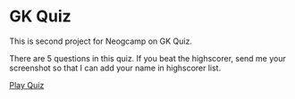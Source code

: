 # GK Quiz


This is second project for Neogcamp on GK Quiz.

There are 5 questions in this quiz. If you beat the highscorer, send me your screenshot so that I can add your name in highscorer list.

[Play Quiz](https://repl.it/@kunalpatil1/GK-Quiz?embed=1&output=1#index.js)

